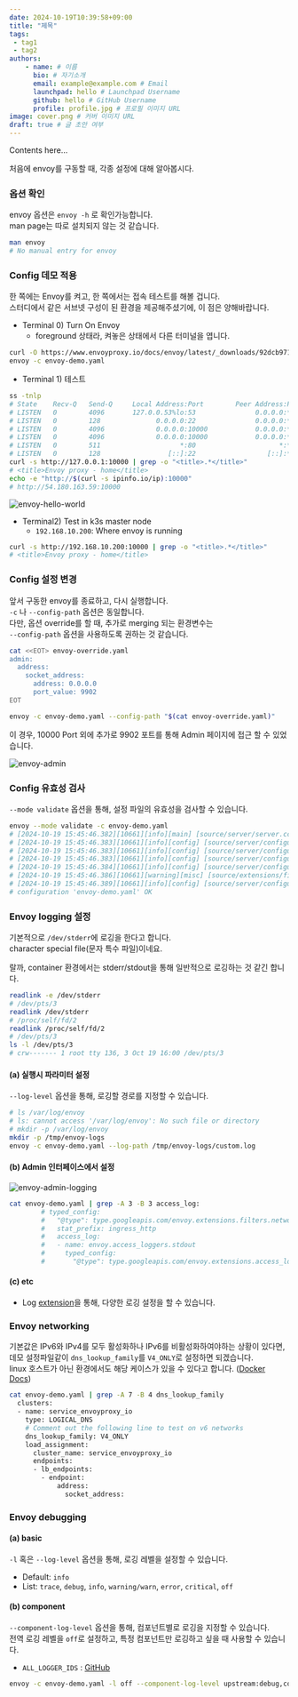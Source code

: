 ```yaml
---
date: 2024-10-19T10:39:58+09:00
title: "제목"
tags:
 - tag1
 - tag2
authors:
    - name: # 이름
      bio: # 자기소개
      email: example@example.com # Email
      launchpad: hello # Launchpad Username
      github: hello # GitHub Username
      profile: profile.jpg # 프로필 이미지 URL
image: cover.png # 커버 이미지 URL
draft: true # 글 초안 여부
---
```


Contents here...

처음에 envoy를 구동할 때, 각종 설정에 대해 알아봅시다.  

### 옵션 확인

envoy 옵션은 `envoy -h` 로 확인가능합니다.  
man page는 따로 설치되지 않는 것 같습니다.  

```bash  
man envoy
# No manual entry for envoy
```

### Config 데모 적용

한 쪽에는 Envoy를 켜고, 한 쪽에서는 접속 테스트를 해볼 겁니다.  
스터디에서 같은 서브넷 구성이 된 환경을 제공해주셨기에, 이 점은 양해바랍니다.  

- Terminal 0) Turn On Envoy  
  - foreground 상태라, 켜놓은 상태에서 다른 터미널을 엽니다.  

```bash  
curl -O https://www.envoyproxy.io/docs/envoy/latest/_downloads/92dcb9714fb6bc288d042029b34c0de4/envoy-demo.yaml
envoy -c envoy-demo.yaml
```  

- Terminal 1) 테스트  

```bash
ss -tnlp
# State    Recv-Q   Send-Q     Local Address:Port        Peer Address:Port   Process                                                                    
# LISTEN   0        4096       127.0.0.53%lo:53               0.0.0.0:*       users:(("systemd-resolve",pid=347,fd=14))                                 
# LISTEN   0        128              0.0.0.0:22               0.0.0.0:*       users:(("sshd",pid=703,fd=3))                                             
# LISTEN   0        4096             0.0.0.0:10000            0.0.0.0:*       users:(("envoy",pid=10390,fd=25))                                         
# LISTEN   0        4096             0.0.0.0:10000            0.0.0.0:*       users:(("envoy",pid=10390,fd=24))                                         
# LISTEN   0        511                    *:80                     *:*       users:(("apache2",pid=2376,fd=4),("apache2",pid=2375,fd=4),("apache2",pid=2373,fd=4))
# LISTEN   0        128                 [::]:22                  [::]:*       users:(("sshd",pid=703,fd=4))  
curl -s http://127.0.0.1:10000 | grep -o "<title>.*</title>"
# <title>Envoy proxy - home</title>
echo -e "http://$(curl -s ipinfo.io/ip):10000"
# http://54.180.163.59:10000
```

![envoy-hello-world](images/envoy-hello-world.png)

- Terminal2) Test in k3s master node  
  - `192.168.10.200`: Where envoy is running  

```bash
curl -s http://192.168.10.200:10000 | grep -o "<title>.*</title>" 
# <title>Envoy proxy - home</title>
```

### Config 설정 변경

앞서 구동한 envoy를 종료하고, 다시 실행합니다.  
`-c` 나 `--config-path` 옵션은 동일합니다.  
다만, 옵션 override를 할 때, 추가로 merging 되는 환경변수는  
`--config-path` 옵션을 사용하도록 권하는 것 같습니다.  

```bash
cat <<EOT> envoy-override.yaml
admin:
  address:
    socket_address:
      address: 0.0.0.0
      port_value: 9902
EOT

envoy -c envoy-demo.yaml --config-path "$(cat envoy-override.yaml)"
```

이 경우, 10000 Port 외에 추가로 9902 포트를 통해 Admin 페이지에 접근 할 수 있었습니다.  

![envoy-admin](images/envoy-admin.png)

### Config 유효성 검사

`--mode validate` 옵션을 통해, 설정 파일의 유효성을 검사할 수 있습니다.  

```bash
envoy --mode validate -c envoy-demo.yaml  
# [2024-10-19 15:45:46.382][10661][info][main] [source/server/server.cc:879] runtime: {}
# [2024-10-19 15:45:46.383][10661][info][config] [source/server/configuration_impl.cc:168] loading tracing configuration
# [2024-10-19 15:45:46.383][10661][info][config] [source/server/configuration_impl.cc:124] loading 0 static secret(s)
# [2024-10-19 15:45:46.383][10661][info][config] [source/server/configuration_impl.cc:130] loading 1 cluster(s)
# [2024-10-19 15:45:46.384][10661][info][config] [source/server/configuration_impl.cc:138] loading 1 listener(s)
# [2024-10-19 15:45:46.386][10661][warning][misc] [source/extensions/filters/network/http_connection_manager/config.cc:88] internal_address_config is not configured. The existing default behaviour will trust RFC1918 IP addresses, but this will be changed in next release. Please explictily config internal address config as the migration step or config the envoy.reloadable_features.explicit_internal_address_config to true to untrust all ips by default
# [2024-10-19 15:45:46.389][10661][info][config] [source/server/configuration_impl.cc:154] loading stats configuration
# configuration 'envoy-demo.yaml' OK  
```  

### Envoy logging 설정

기본적으로 `/dev/stderr`에 로깅을 한다고 합니다.  
character special file(문자 특수 파일)이네요.  

랄까, container 환경에서는 stderr/stdout을 통해 일반적으로 로깅하는 것 같긴 합니다.  

```bash
readlink -e /dev/stderr
# /dev/pts/3
readlink /dev/stderr
# /proc/self/fd/2
readlink /proc/self/fd/2
# /dev/pts/3
ls -l /dev/pts/3
# crw------- 1 root tty 136, 3 Oct 19 16:00 /dev/pts/3
```

#### (a) 실행시 파라미터 설정

`--log-level` 옵션을 통해, 로깅할 경로를 지정할 수 있습니다.  

```bash  
# ls /var/log/envoy
# ls: cannot access '/var/log/envoy': No such file or directory
# mkdir -p /var/log/envoy
mkdir -p /tmp/envoy-logs
envoy -c envoy-demo.yaml --log-path /tmp/envoy-logs/custom.log
```  

#### (b) Admin 인터페이스에서 설정  

![envoy-admin-logging](images/envoy-admin-logging.png)

```bash  
cat envoy-demo.yaml | grep -A 3 -B 3 access_log:
        # typed_config:
        #   "@type": type.googleapis.com/envoy.extensions.filters.network.http_connection_manager.v3.HttpConnectionManager
        #   stat_prefix: ingress_http
        #   access_log:
        #   - name: envoy.access_loggers.stdout
        #     typed_config:
        #       "@type": type.googleapis.com/envoy.extensions.access_loggers.stream.v3.StdoutAccessLog
```  

#### (c) etc  

- Log [extension](https://www.envoyproxy.io/docs/envoy/latest/api-v3/config/config#api-v3-config)을 통해, 다양한 로깅 설정을 할 수 있습니다.

### Envoy networking  

기본값은 IPv6와 IPv4를 모두 활성화하나 IPv6를 비활성화하여야하는 상황이 있다면,  
데모 설정파일같이 `dns_lookup_family`를 `V4_ONLY`로 설정하면 되겠습니다.  
linux 호스트가 아닌 환경에서도 해당 케이스가 있을 수 있다고 합니다. ([Docker Docs](https://docs.docker.com/engine/daemon/ipv6/))  

```bash
cat envoy-demo.yaml | grep -A 7 -B 4 dns_lookup_family
  clusters:
  - name: service_envoyproxy_io
    type: LOGICAL_DNS
    # Comment out the following line to test on v6 networks
    dns_lookup_family: V4_ONLY
    load_assignment:
      cluster_name: service_envoyproxy_io
      endpoints:
      - lb_endpoints:
        - endpoint:
            address:
              socket_address:
```

### Envoy debugging

#### (a) basic  

`-l` 혹은 `--log-level` 옵션을 통해, 로깅 레벨을 설정할 수 있습니다.  

- Default: `info`  
- List: `trace`, `debug`, `info`, `warning/warn`, `error`, `critical`, `off`  

#### (b) component  

`--component-log-level` 옵션을 통해, 컴포넌트별로 로깅을 지정할 수 있습니다.  
전역 로깅 레벨을 `off`로 설정하고, 특정 컴포넌트만 로깅하고 싶을 때 사용할 수 있습니다.  

- `ALL_LOGGER_IDS` : [GitHub](https://github.com/envoyproxy/envoy/blob/5691519b9430b119c9580ad57e965ed482db68e8/source/common/common/logger.h#L36)  

```bash
envoy -c envoy-demo.yaml -l off --component-log-level upstream:debug,connection:trace
```  
